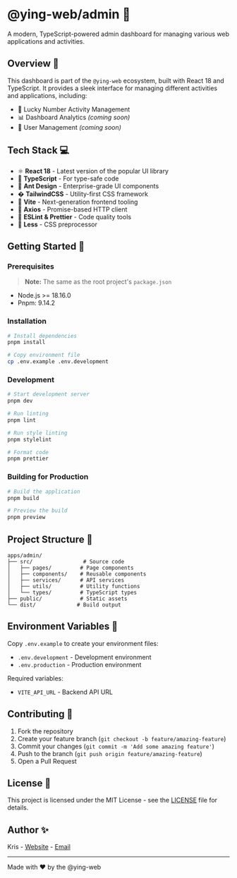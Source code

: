 # @ying-web/admin 🚀

A modern, TypeScript-powered admin dashboard for managing various web applications and activities.

## Overview 🌟

This dashboard is part of the `@ying-web` ecosystem, built with React 18 and TypeScript. It provides a sleek interface for managing different activities and applications, including:

-   🎯 Lucky Number Activity Management
-   📊 Dashboard Analytics _(coming soon)_
-   👥 User Management _(coming soon)_

## Tech Stack 💻

-   ⚛️ **React 18** - Latest version of the popular UI library
-   📘 **TypeScript** - For type-safe code
-   🎨 **Ant Design** - Enterprise-grade UI components
-   � **TailwindCSS** - Utility-first CSS framework
-   🔄 **Vite** - Next-generation frontend tooling
-   📡 **Axios** - Promise-based HTTP client
-   🎯 **ESLint & Prettier** - Code quality tools
-   💅 **Less** - CSS preprocessor

## Getting Started 🎯

### Prerequisites

> **Note:** The same as the root project's `package.json`

-   Node.js >= 18.16.0
-   Pnpm: 9.14.2

### Installation

```bash
# Install dependencies
pnpm install

# Copy environment file
cp .env.example .env.development
```

### Development

```bash
# Start development server
pnpm dev

# Run linting
pnpm lint

# Run style linting
pnpm stylelint

# Format code
pnpm prettier
```

### Building for Production

```bash
# Build the application
pnpm build

# Preview the build
pnpm preview
```

## Project Structure 📁

```
apps/admin/
├── src/                # Source code
│   ├── pages/         # Page components
│   ├── components/    # Reusable components
│   ├── services/      # API services
│   ├── utils/         # Utility functions
│   └── types/         # TypeScript types
├── public/            # Static assets
└── dist/             # Build output
```

## Environment Variables 🔧

Copy `.env.example` to create your environment files:

-   `.env.development` - Development environment
-   `.env.production` - Production environment

Required variables:

-   `VITE_API_URL` - Backend API URL

## Contributing 🤝

1. Fork the repository
2. Create your feature branch (`git checkout -b feature/amazing-feature`)
3. Commit your changes (`git commit -m 'Add some amazing feature'`)
4. Push to the branch (`git push origin feature/amazing-feature`)
5. Open a Pull Request

## License 📝

This project is licensed under the MIT License - see the [LICENSE](LICENSE) file for details.

## Author ✨

Kris - [Website](https://www.krissarea.com) - [Email](mailto:chenjinwen77@gmail.com)

---

Made with ❤️ by the @ying-web
